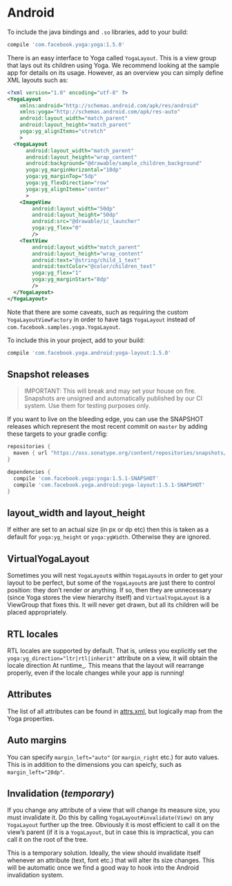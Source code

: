 # Android

To include the java bindings and `.so` libraries, add to your build:

```gradle
compile 'com.facebook.yoga:yoga:1.5.0'
```

There is an easy interface to Yoga called `YogaLayout`. This is a view group that lays out its children using Yoga. We recommend looking at the sample app for details on its usage. However, as an overview you can simply define XML layouts such as:

```xml
<?xml version="1.0" encoding="utf-8" ?>
<YogaLayout
    xmlns:android="http://schemas.android.com/apk/res/android"
    xmlns:yoga="http://schemas.android.com/apk/res-auto"
    android:layout_width="match_parent"
    android:layout_height="match_parent"
    yoga:yg_alignItems="stretch"
    >
  <YogaLayout
      android:layout_width="match_parent"
      android:layout_height="wrap_content"
      android:background="@drawable/sample_children_background"
      yoga:yg_marginHorizontal="10dp"
      yoga:yg_marginTop="5dp"
      yoga:yg_flexDirection="row"
      yoga:yg_alignItems="center"
      >
    <ImageView
        android:layout_width="50dp"
        android:layout_height="50dp"
        android:src="@drawable/ic_launcher"
        yoga:yg_flex="0"
        />
    <TextView
        android:layout_width="match_parent"
        android:layout_height="wrap_content"
        android:text="@string/child_1_text"
        android:textColor="@color/children_text"
        yoga:yg_flex="1"
        yoga:yg_marginStart="8dp"
        />
  </YogaLayout>
</YogaLayout>
```

Note that there are some caveats, such as requiring the custom `YogaLayoutViewFactory` in order to have tags `YogaLayout` instead of `com.facebook.samples.yoga.YogaLayout`.

To include this in your project, add to your build:

```gradle
compile 'com.facebook.yoga.android:yoga-layout:1.5.0'
```

## Snapshot releases

> IMPORTANT: This will break and may set your house on fire. Snapshots are unsigned and automatically published by our CI system. Use them for testing purposes only.

If you want to live on the bleeding edge, you can use the SNAPSHOT releases which represent the most recent commit on `master` by adding these targets to your gradle config:

```gradle
repositories {
  maven { url "https://oss.sonatype.org/content/repositories/snapshots/" }
}

dependencies {
  compile 'com.facebook.yoga:yoga:1.5.1-SNAPSHOT'
  compile 'com.facebook.yoga.android:yoga-layout:1.5.1-SNAPSHOT'
}
```

## layout_width and layout_height

If either are set to an actual size (in px or dp etc) then this is taken as a default for `yoga:yg_height` or `yoga:ygWidth`. Otherwise they are ignored.

## VirtualYogaLayout

Sometimes you will nest `YogaLayout`s within `YogaLayout`s in order to get your layout to be perfect, but some of the `YogaLayout`s are just there to control position: they don’t render or anything. If so, then they are unnecessary (since Yoga stores the view hierarchy itself) and `VirtualYogaLayout` is a ViewGroup that fixes this. It will never get drawn, but all its children will be placed appropriately.

## RTL locales

RTL locales are supported by default. That is, unless you explicitly set the `yoga:yg_direction="ltr|rtl|inherit"` attribute on a view, it will obtain the locale direction At runtime_. This means that the layout will rearrange properly, even if the locale changes while your app is running!

## Attributes

The list of all attributes can be found in [attrs.xml](https://github.com/facebook/yoga/blob/master/android/src/main/res/values/attrs.xml), but logically map from the Yoga properties.

## Auto margins

You can specify `margin_left="auto"` (or `margin_right` etc.) for auto values. This is in addition to the dimensions you can speicfy, such as `margin_left="20dp"`.

## Invalidation (*temporary*)

If you change any attribute of a view that will change its measure size, you must invalidate it. Do this by calling `YogaLayout#invalidate(View)` on any `YogaLayout` further up the tree. Obviously it is most efficient to call it on the view’s parent (if it is a `YogaLayout`, but in case this is impractical, you can call it on the root of the tree.

This is a temporary solution. Ideally, the view should invalidate itself whenever an attribute (text, font etc.) that will alter its size changes. This will be automatic once we find a good way to hook into the Android invalidation system.